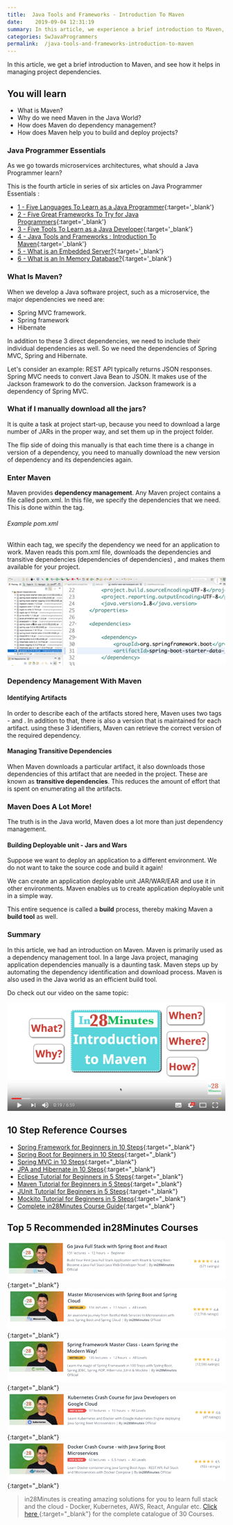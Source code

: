```yaml
---
title:  Java Tools and Frameworks - Introduction To Maven
date:    2019-09-04 12:31:19
summary: In this article, we experience a brief introduction to Maven, and will see how it helps in managing your project dependencies.
categories: SwJavaProgrammers
permalink:  /java-tools-and-frameworks-introduction-to-maven
---
```


In this article, we get a brief introduction to Maven, and see how it helps in managing project dependencies.

## You will learn
- What is Maven?
- Why do we need Maven in the Java World?
- How does Maven do dependency management?
- How does Maven help you to build and deploy projects?


### Java Programmer Essentials

As we go towards microservices architectures, what should a Java Programmer learn? 

This is the fourth article in series of six articles on Java Programmer Essentials :
- [1 - Five Languages To Learn as a Java Programmer](/five-great-languages-to-learn-as-a-java-programmer){:target='_blank'}
- [2 - Five Great Frameworks To Try for Java Programmers](/five-frameworks-for-java-programmers){:target='_blank'}
- [3 - Five Tools To Learn as a Java Developer](/five-tools-to-learn-for-java-programmers){:target='_blank'}
- [4 - Java Tools and Frameworks : Introduction To Maven](/java-tools-and-frameworks-introduction-to-maven){:target='_blank'}
- [5 - What is an Embedded Server?](/java-programmer-essentials-what-is-an-embedded-server){:target='_blank'}
- [6 - What is an In Memory Database?](/java-programmer-essentials-what-is-an-in-memory-database){:target='_blank'}



### What Is Maven?

When we develop a Java software project, such as a microservice, the major dependencies we need are: 

* Spring MVC framework.
* Spring framework
* Hibernate

In addition to these 3 direct dependencies, we need to include their individual dependencies as well. So we need the dependencies of Spring MVC, Spring and Hibernate.  

Let's consider an example: REST API typically returns JSON responses. Spring MVC needs to convert Java Bean to JSON. It makes use of the Jackson framework to do the conversion. Jackson framework is a dependency of Spring MVC. 

### What if I manually download all the jars?

It is quite a task at project start-up, because you need to download a large number of JARs in the proper way, and set them up in the project folder. 

The flip side of doing this manually is that each time there is a change in version of a dependency, you need to manually download the new version of dependency and its dependencies again.

### Enter Maven

Maven provides **dependency management**. Any Maven project contains a file called pom.xml. In this file, we specify the dependencies that we need. This is done within the <dependency> tag. 

###### Example pom.xml

Within each <dependency> tag, we specify the dependency we need for an application to work. Maven reads this pom.xml file, downloads the dependencies and transitive dependencies (dependencies of dependencies) , and makes them available for your project. 

![image info](images/Capture-089-02.png)

### Dependency Management With Maven 

#### Identifying Artifacts

In order to describe each of the artifacts stored here, Maven uses two tags - <groupId> and <artifactId>. In addition to that, there is also a version that is maintained for each artifact. using these 3 identifiers, Maven can retrieve the correct version of the required dependency.

#### Managing Transitive Dependencies

When Maven downloads a particular artifact, it also downloads those dependencies of this artifact that are needed in the project. These are known as **transitive dependencies**. This reduces the amount of effort that is spent on enumerating all the artifacts. 

### Maven Does A Lot More!

The truth is in the Java world, Maven does a lot more than just dependency management. 

#### Building Deployable unit - Jars and Wars

Suppose we want to deploy an application to a different environment. We do not want to take the source code and build it again! 

We can create an application deployable unit JAR/WAR/EAR and use it in other environments. Maven enables us to create application deployable unit in a simple way. 

This entire sequence is called a **build** process, thereby making Maven a **build tool** as well. 

### Summary

In this article, we had an introduction on Maven. Maven is primarily used as a dependency management tool. In a large Java project, managing application dependencies manually is a daunting task. Maven steps up by automating the dependency identification and download process. Maven is also used in the Java world as an efficient build tool.

Do check out our video on the same topic:

[![image info](images/Capture-089-01.png)](https://www.youtube.com/watch?v=EjymtpicGtg)

## 10 Step Reference Courses

- [Spring Framework for Beginners in 10 Steps](https://courses.in28minutes.com/p/spring-framework-for-beginners){:target="_blank"}
- [Spring Boot for Beginners in 10 Steps](https://courses.in28minutes.com/p/spring-boot-for-beginners-in-10-steps){:target="_blank"}
- [Spring MVC in 10 Steps](https://www.youtube.com/watch?v=BjNhGaZDr0Y){:target="_blank"}
- [JPA and Hibernate in 10 Steps](https://courses.in28minutes.com/p/jpa-and-hibernate-tutorial-for-beginners-with-spring-boot){:target="_blank"}
- [Eclipse Tutorial for Beginners in 5 Steps](https://courses.in28minutes.com/p/eclipse-tutorial-for-beginners){:target="_blank"}
- [Maven Tutorial for Beginners in 5 Steps](https://courses.in28minutes.com/p/maven-tutorial-for-beginners-in-5-steps){:target="_blank"}
- [JUnit Tutorial for Beginners in 5 Steps](https://courses.in28minutes.com/p/junit-tutorial-for-beginners){:target="_blank"}
- [Mockito Tutorial for Beginners in 5 Steps](https://courses.in28minutes.com/p/mockito-for-beginner-in-5-steps){:target="_blank"}
- [Complete in28Minutes Course Guide](https://courses.in28minutes.com/p/in28minutes-course-guide){:target="_blank"}

## Top 5 Recommended in28Minutes Courses
[![Image](/images/Course-Go-Full-Stack-With-Spring-Boot-and-React.png "Go Full Stack with Spring Boot and React")](https://www.udemy.com/course/full-stack-application-with-spring-boot-and-react/?couponCode=NOVEMBER-2019){:target="_blank"}
[![Image](/images/Course-Master-Microservices-with-Spring-Boot-and-Spring-Cloud.png "Master Microservices with Spring Boot and Spring Cloud")](https://www.udemy.com/course/microservices-with-spring-boot-and-spring-cloud/?couponCode=NOVEMBER-2019){:target="_blank"}
[![Image](/images/Course-Spring-Framework-Master-Class---Beginner-to-Expert.png "Spring Master Class - Beginner to Expert")](https://www.udemy.com/course/spring-tutorial-for-beginners/?couponCode=NOVEMBER-2019){:target="_blank"}
[![Image](/images/Course-KubernetesCrashCourse.png "Kubernetes Crash Course for Java Spring Boot Developers")](https://www.udemy.com/course/kubernetes-crash-course-for-java-developers/?couponCode=NOVEMBER-2019){:target="_blank"}
[![Image](/images/Course-DockerCrashCourseForJavaSpringBootDevelopers.png "Docker Crash Course for Java Spring Boot Developers")](https://www.udemy.com/course/docker-course-with-java-and-spring-boot-for-beginners/?couponCode=NOVEMBER-2019){:target="_blank"}

> in28Minutes is creating amazing solutions for you to learn full stack and the cloud - Docker, Kubernetes, AWS, React, Angular etc. [Click here ](https://github.com/in28minutes/learn#aws-and-cloud-courses){:target="_blank"} for the complete catalogue of 30 Courses.


